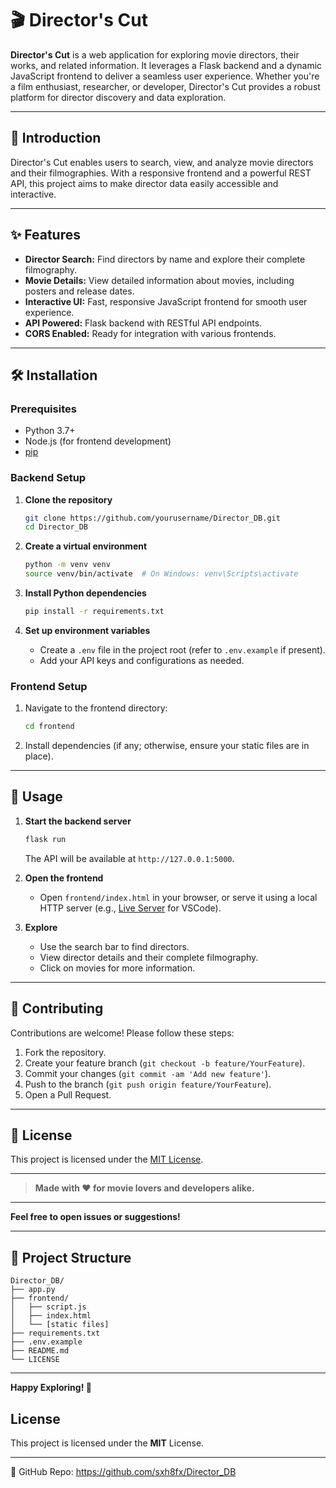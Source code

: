 # 🎬 Director's Cut

**Director's Cut** is a web application for exploring movie directors, their works, and related information. It leverages a Flask backend and a dynamic JavaScript frontend to deliver a seamless user experience. Whether you're a film enthusiast, researcher, or developer, Director's Cut provides a robust platform for director discovery and data exploration.

---

## 🚀 Introduction

Director's Cut enables users to search, view, and analyze movie directors and their filmographies. With a responsive frontend and a powerful REST API, this project aims to make director data easily accessible and interactive.

---

## ✨ Features

- **Director Search:** Find directors by name and explore their complete filmography.
- **Movie Details:** View detailed information about movies, including posters and release dates.
- **Interactive UI:** Fast, responsive JavaScript frontend for smooth user experience.
- **API Powered:** Flask backend with RESTful API endpoints.
- **CORS Enabled:** Ready for integration with various frontends.

---

## 🛠️ Installation

### Prerequisites

- Python 3.7+
- Node.js (for frontend development)
- [pip](https://pip.pypa.io/en/stable/installation/)

### Backend Setup

1. **Clone the repository**
    ```bash
    git clone https://github.com/yourusername/Director_DB.git
    cd Director_DB
    ```

2. **Create a virtual environment**
    ```bash
    python -m venv venv
    source venv/bin/activate  # On Windows: venv\Scripts\activate
    ```

3. **Install Python dependencies**
    ```bash
    pip install -r requirements.txt
    ```

4. **Set up environment variables**
    - Create a `.env` file in the project root (refer to `.env.example` if present).
    - Add your API keys and configurations as needed.

### Frontend Setup

1. Navigate to the frontend directory:
    ```bash
    cd frontend
    ```

2. Install dependencies (if any; otherwise, ensure your static files are in place).

---

## 📖 Usage

1. **Start the backend server**
    ```bash
    flask run
    ```
    The API will be available at `http://127.0.0.1:5000`.

2. **Open the frontend**
    - Open `frontend/index.html` in your browser, or serve it using a local HTTP server (e.g., [Live Server](https://marketplace.visualstudio.com/items?itemName=ritwickdey.LiveServer) for VSCode).

3. **Explore**
    - Use the search bar to find directors.
    - View director details and their complete filmography.
    - Click on movies for more information.

---

## 🤝 Contributing

Contributions are welcome! Please follow these steps:

1. Fork the repository.
2. Create your feature branch (`git checkout -b feature/YourFeature`).
3. Commit your changes (`git commit -am 'Add new feature'`).
4. Push to the branch (`git push origin feature/YourFeature`).
5. Open a Pull Request.

---

## 📄 License

This project is licensed under the [MIT License](LICENSE).

---

> **Made with ❤️ for movie lovers and developers alike.**

---

**Feel free to open issues or suggestions!**

---

## 📂 Project Structure

```
Director_DB/
├── app.py
├── frontend/
│   ├── script.js
│   ├── index.html
│   └── [static files]
├── requirements.txt
├── .env.example
├── README.md
└── LICENSE
```

---

**Happy Exploring! 🎥**

## License
This project is licensed under the **MIT** License.

---
🔗 GitHub Repo: https://github.com/sxh8fx/Director_DB